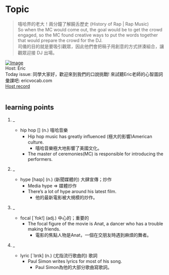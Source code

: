 # Topic

> 嘻哈界的老大！兩分鐘了解饒舌歷史 (History of Rap | Rap Music) <br>
> So when the MC would come out, the goal would be to get the crowd engaged, so the MC found creative ways to put the words together that would prepare the crowd for the DJ. <br>
> 司儀的目的就是要吸引觀眾，因此他們會把稿子用創意的方式拼湊組合，讓觀眾迎接 DJ 出場。 <br>

[![Image](https://cdn.voicetube.com/assets/thumbnails/OvxaALJRB7g.jpg)](https://www.youtube.com/embed/OvxaALJRB7g?rel=0&showinfo=0&cc_load_policy=0&controls=1&autoplay=1&iv_load_policy=3&playsinline=1&wmode=transparent&start=35&end=50&enablejsapi=1&origin=https://tw.voicetube.com&widgetid=1)<br>
Host: Eric
<br>Today issue: 同學大家好，歡迎來到我們的口說挑戰! 來試聽Eric老師的心智圖詞彙課吧: ericvocab.com
<br>
[Host record](https://cdn.voicetube.com/tmp/everyday_records/yangec/3060.mp3)
<br><br>
## learning points
1. _
	* hip hop [] (n.) 嘻哈音樂
		- Hip hop music has greatly influenced (極大的影響)American culture.
			+ 嘻哈音樂極大地影響了美國文化。
		- The master of ceremonies(MC) is responsible for introducing the performers.

2. _
	* hype [haɪp] (n.) (新聞媒體的) 大肆宣傳；炒作
		- Media hype => 媒體炒作
		- There’s a lot of hype around his latest film.
			+ 他的最新電影被大規模的炒作。

3. _
	*  focal [ˋfok!] (adj.) 中心的；重要的
		- The focal figure of the movie is Anat, a dancer who has a trouble making friends.
			+ 電影的焦點人物是Anat，一個在交朋友時遇到麻煩的舞者。

4. _
	* lyric [ˋlɪrɪk] (n.) (尤指流行歌曲的) 歌詞
		- Paul Simon writes lyrics for most of his song.
			+ Paul Simon為他的大部分歌曲寫歌詞。
